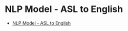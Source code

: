 # NLP Model - ASL to English  <!-- omit in toc -->

- [NLP Model - ASL to English](#nlp-model---asl-to-english)

